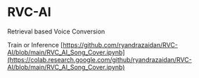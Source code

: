 # RVC-AI
Retrieval based Voice Conversion

Train or Inference
[https://github.com/ryandrazaidan/RVC-AI/blob/main/RVC_AI_Song_Cover.ipynb](https://colab.research.google.com/github/ryandrazaidan/RVC-AI/blob/main/RVC_AI_Song_Cover.ipynb)
